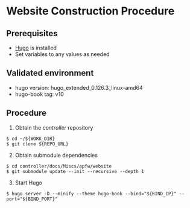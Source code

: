 # Website Construction Procedure
## Prerequisites
- [Hugo](https://gohugo.io/) is installed
- Set variables to any values as needed

## Validated environment
- hugo version: hugo_extended_0.126.3_linux-amd64
- hugo-book tag: v10

## Procedure
1. Obtain the *controller* repository
```
$ cd ~/${WORK_DIR}
$ git clone ${REPO_URL}
```

2. Obtain submodule dependencies
```
$ cd controller/docs/Miscs/apfw/website
$ git submodule update --init --recursive --depth 1
```

3. Start Hugo
```
$ hugo server -D --minify --theme hugo-book --bind="${BIND_IP}" --port="${BIND_PORT}"
```

